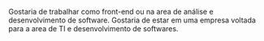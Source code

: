 Gostaria de trabalhar como front-end ou na area de análise e desenvolvimento de software.
Gostaria de estar em uma empresa voltada para a area de TI e desenvolvimento de softwares.
